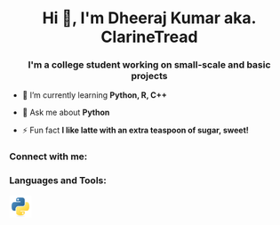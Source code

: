 <h1 align="center">Hi 👋, I'm Dheeraj Kumar aka. ClarineTread</h1>
<h3 align="center">I'm a college student working on small-scale and basic projects</h3>

- 🌱 I’m currently learning **Python, R, C++**

- 💬 Ask me about **Python**

- ⚡ Fun fact **I like latte with an extra teaspoon of sugar, sweet!**

<h3 align="left">Connect with me:</h3>
<p align="left">
</p>

<h3 align="left">Languages and Tools:</h3>
<p align="left"> <a href="https://www.python.org" target="_blank" rel="noreferrer"> <img src="https://raw.githubusercontent.com/devicons/devicon/master/icons/python/python-original.svg" alt="python" width="40" height="40"/> </a> </p>

